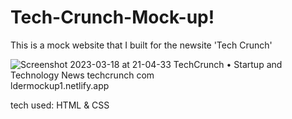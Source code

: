 # Tech-Crunch-Mock-up!

This is a mock website that I built for the newsite 'Tech Crunch'

![Screenshot 2023-03-18 at 21-04-33 TechCrunch • Startup and Technology News techcrunch com](https://user-images.githubusercontent.com/126501848/227834645-6763d1d0-2a35-47d1-8c81-50075f21d1d8.png)
ldermockup1.netlify.app


tech used: HTML & CSS
